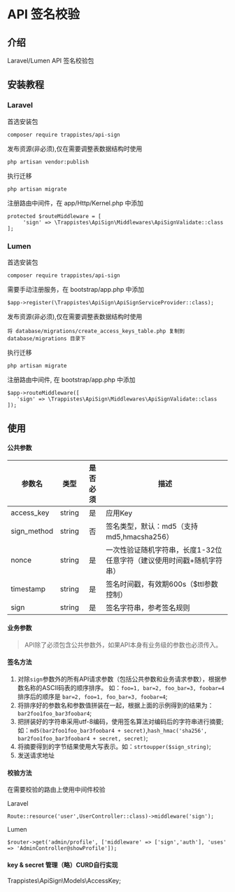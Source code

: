# API 签名校验

## 介绍

Laravel/Lumen API 签名校验包

## 安装教程

### Laravel

首选安装包

```shell
composer require trappistes/api-sign
```

发布资源(非必须),仅在需要调整表数据结构时使用

```shell
php artisan vendor:publish
```

执行迁移

```shell
php artisan migrate
```

注册路由中间件，在 app/Http/Kernel.php 中添加

```injectablephp
protected $routeMiddleware = [
     'sign' => \Trappistes\ApiSign\Middlewares\ApiSignValidate::class
];
```

### Lumen

首选安装包

```shell
composer require trappistes/api-sign
```

需要手动注册服务，在 bootstrap/app.php 中添加

``` injectablephp
$app->register(\Trappistes\ApiSign\ApiSignServiceProvider::class);
```

发布资源(非必须),仅在需要调整表数据结构时使用

```shell
将 database/migrations/create_access_keys_table.php 复制到 database/migrations 目录下
```

执行迁移

```shell
php artisan migrate
```

注册路由中间件, 在 bootstrap/app.php 中添加

```injectablephp
$app->routeMiddleware([
   'sign' => \Trappistes\ApiSign\Middlewares\ApiSignValidate::class
]);
```

## 使用

#### 公共参数

|      参数名      |  类型  |   是否必须  |     描述    |
|-----------------|--------|:----------:|------------|
| access_key         | string |     是     | 应用Key                              |
| sign_method     | string |     否     | 签名类型，默认：md5（支持md5,hmacsha256）       |
| nonce           | string |     是     | 一次性验证随机字符串，长度1-32位任意字符（建议使用时间戳+随机字符串）   |
| timestamp       | string |     是     | 签名时间戳，有效期600s（$ttl参数控制）                              |
| sign            | string |     是     | 签名字符串，参考签名规则                |

#### 业务参数

> API除了必须包含公共参数外，如果API本身有业务级的参数也必须传入。

#### 签名方法

1. 对除`sign`参数外的所有API请求参数（包括公共参数和业务请求参数），根据参数名称的ASCII码表的顺序排序。 如：`foo=1, bar=2, foo_bar=3, foobar=4`
   排序后的顺序是 `bar=2, foo=1, foo_bar=3, foobar=4`;
2. 将排序好的参数名和参数值拼装在一起，根据上面的示例得到的结果为：`bar2foo1foo_bar3foobar4`;
3. 把拼装好的字符串采用utf-8编码，使用签名算法对编码后的字符串进行摘要;
   如：`md5(bar2foo1foo_bar3foobar4 + secret)`,`hash_hmac('sha256', bar2foo1foo_bar3foobar4 + secret, secret)`;
4. 将摘要得到的字节结果使用大写表示。如：`strtoupper($sign_string)`;
5. 发送请求地址

#### 校验方法

在需要校验的路由上使用中间件校验

Laravel

```injectablephp
Route::resource('user',UserController::class)->middleware('sign');
```

Lumen

```injectablephp
$router->get('admin/profile', ['middleware' => ['sign','auth'], 'uses' => 'AdminController@showProfile']);
```

#### key & secret 管理（略）CURD自行实现
Trappistes\ApiSign\Models\AccessKey;